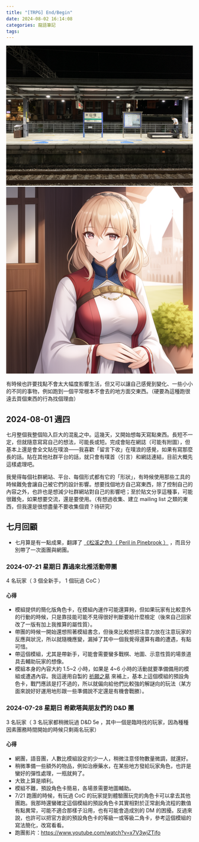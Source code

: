 ```yaml
---
title: "[TRPG] End/Begin"
date: 2024-08-02 16:14:08
categories: 龍語筆記
tags:
---
```


![跑去一個陌生的地方](/images/memo-images/2024-08-01-TRPG.jpg)
![插入圖片例子](/images/memo-images/2023-02-23.png)

有時候也許要找點不會太大幅度影響生活，但又可以讓自己感覺到變化、一些小小的不同的事物，例如跑到一個平常根本不會去的地方面交東西。（硬要為這種跑很遠去買個東西的行為找個理由）

## 2024-08-01 週四

七月整個我整個陷入巨大的混亂之中。這幾天，又開始想每天寫點東西。長短不一定，但就隨意寫寫自己的想法，可能長或短。完成會貼在網誌（可能有附圖），但基本上還是會全文貼在噗浪——我喜歡「留言下收」在噗浪的感覺，如果有寫那麼長的話。貼在其他社群平台的話，就只會有噗首（引言）和網誌連結，目前大概先這樣處理吧。

<!-- more -->

我覺得每個社群網站、平台、每個形式都有它的「形狀」，有時候使用那些工具的時候難免會讓自己被它們的設計影響。想要找個地方自己寫東西，除了控制自己的內容之外，也許也是想減少社群網站對自己的影響吧；至於貼文分享這種事，可能很難免，如果想要交流，還是要使用。（有想過收集、建立 mailing list 之類的東西，但我還是很想盡量不要收集個資？待研究）

## 七月回顧

- 七月算是有一點成果，翻譯了 [《松溪之危》（ Peril in Pinebrook ）](https://drive.google.com/drive/u/0/folders/1JDDIizV3pdYrknYGYLt_dbgFA-n2ECxq) ，而且分別帶了一次面團與網團。

### 2024-07-21 星期日 靠過來北推活動帶團

4 名玩家（ 3 個全新手， 1 個玩過 CoC ）

#### 心得

- 模組提供的簡化版角色卡，在模組內運作可能還算夠，但如果玩家有比較意外的行動的時候，只是靠技能可能不見得很好判斷要給什麼檢定（後來自己回家改了一版有加上我推算的屬性質）。
- 帶團的時候一開始還想照著模組書念，但後來比較想把注意力放在注意玩家的反應與狀況，所以就隨機應變，漏掉了其中一個我覺得還算有趣的遭遇，有點可惜。
- 帶這個模組，尤其是帶新手，可能會需要蠻多戰棋、地圖、示意性質的場景道具去輔助玩家的想像。
- 模組本身的內容大約 1.5~2 小時，如果是 4~6 小時的活動就要準備備用的模組或遭遇內容。我這邊用自製的 [祈願之墓](https://drive.google.com/drive/u/0/folders/1-oqzT9vpyduphmFjrIJjSJfiCoiYPZJt) 來補上，基本上這個模組的預設角色卡，戰鬥應該是打不過的，所以就偏向給他們比較強的解謎向的玩法（某方面來說好好運用地形跟一些準備說不定還是有機會戰勝）。

### 2024-07-28 星期日 希歐塔與朋友們的 D&D 團

3 名玩家（ 3 名玩家都稍微玩過 D&D 5e ，其中一個是臨時找的玩家，因為種種因素團務時間開始的時候只剩兩名玩家）

#### 心得

- 網團，語音團，人數比模組設定的少一人，稍微注意怪物數量微調，就還好。
- 稍微準備一些額外的物品，例如治療藥水，在某些地方發給玩家角色，也許是蠻好的彈性處理，一瓶就夠了。
- 大致上算是順利。
- 模組不難，預設角色卡簡易，各場景需要地圖輔助。
- 7/21 跑團的時候，有玩過 CoC 的玩家提到體驗團玩完的角色卡可以拿去其他團跑。我那時還蠻確定這個模組的預設角色卡其實相對於正常創角流程的數值有點異常，可能不適合那樣子沿用，也有可能會造成別的 DM 的困擾。反過來說，也許可以把官方創的預設角色卡的等級一或等級二角卡，參考這個模組的寫法簡化，改寫看看。
- 跑團影片：https://www.youtube.com/watch?v=x7V3wjZTifo
